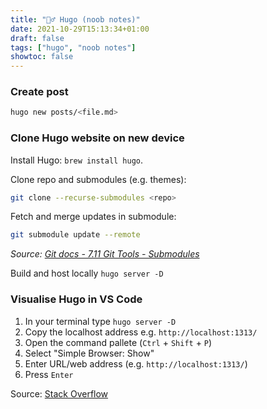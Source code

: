 ```yaml
---
title: "🤷‍♂️ Hugo (noob notes)"
date: 2021-10-29T15:13:34+01:00
draft: false
tags: ["hugo", "noob notes"]
showtoc: false
---
```


### Create post

```bash
hugo new posts/<file.md>
```

### Clone Hugo website on new device

Install Hugo: `brew install hugo`.

Clone repo and submodules (e.g. themes):

```bash
git clone --recurse-submodules <repo>
```

Fetch and merge updates in submodule:

```bash
git submodule update --remote
```

_Source: [Git docs - 7.11 Git Tools - Submodules](https://git-scm.com/book/en/v2/Git-Tools-Submodules)_


Build and host locally `hugo server -D`

### Visualise Hugo in VS Code

1. In your terminal type `hugo server -D`
2. Copy the localhost address e.g. `http://localhost:1313/`
3. Open the command pallete (`Ctrl` + `Shift` + `P`)
4. Select "Simple Browser: Show"
5. Enter URL/web address (e.g. `http://localhost:1313/`)
6. Press `Enter`

Source: [Stack Overflow](https://stackoverflow.com/a/68539272)